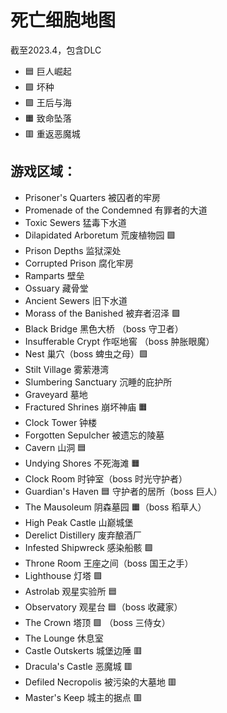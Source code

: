 # 死亡细胞地图

截至2023.4，包含DLC

- 🟦 巨人崛起
- 🟩 坏种
- 🟪 王后与海
- 🟧 致命坠落
- 🟥 重返恶魔城


## 游戏区域：

- Prisoner's Quarters 被囚者的牢房
- Promenade of the Condemned 有罪者的大道
- Toxic Sewers 猛毒下水道
- Dilapidated Arboretum 荒废植物园 🟩
- Prison Depths 监狱深处
- Corrupted Prison 腐化牢房
- Ramparts 壁垒
- Ossuary 藏骨堂
- Ancient Sewers 旧下水道
- Morass of the Banished 被弃者沼泽 🟩
- Black Bridge 黑色大桥 （boss 守卫者）
- Insufferable Crypt 作呕地窖 （boss 肿胀眼魔）
- Nest 巢穴（boss 蜱虫之母）🟩
- Stilt Village 雾萦港湾
- Slumbering Sanctuary 沉睡的庇护所
- Graveyard 墓地
- Fractured Shrines 崩坏神庙 🟧
- Clock Tower 钟楼
- Forgotten Sepulcher 被遗忘的陵墓
- Cavern 山洞 🟦
- Undying Shores 不死海滩 🟧
- Clock Room 时钟室（boss 时光守护者）
- Guardian's Haven 🟦 守护者的居所（boss 巨人）
- The Mausoleum 阴森墓园 🟧（boss 稻草人）
- High Peak Castle 山巅城堡
- Derelict Distillery 废弃酿酒厂
- Infested Shipwreck 感染船骸 🟪
- Throne Room 王座之间（boss 国王之手）
- Lighthouse 灯塔 🟪
- Astrolab 观星实验所 🟦
- Observatory 观星台 🟦（boss 收藏家）
- The Crown 塔顶 🟪 （boss 三侍女）
- The Lounge 休息室
- Castle Outskerts 城堡边陲 🟥
- Dracula's Castle 恶魔城 🟥
- Defiled Necropolis 被污染的大墓地 🟥
- Master's Keep 城主的据点 🟥